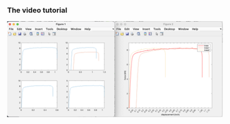 ### The video tutorial

[![视频截图](https://raw.githubusercontent.com/MSE250/Plotting-Guidebook-for-MSE-250/main/pic/cover02.png)](https://www.youtube.com/watch?v=BvO26L7JO1o)
